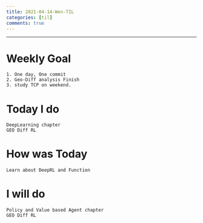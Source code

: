 ```yaml
---
title: 2021-04-14-Wen-TIL
categories: [til]
comments: true
---
```

-------------------------------------------------------------------------------

# Weekly Goal
```
1. One day, One commit
2. Geo-Diff analysis Finish 
3. study TCP on weekend.
```


# Today I do
```
DeepLearning chapter
GEO Diff RL
```

# How was Today
```
Learn about DeepRL and Function
```

# I will do
```
Policy and Value based Agent chapter 
GEO Diff RL 
```


